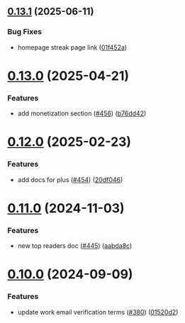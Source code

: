 ## [0.13.1](https://github.com/dailydotdev/docs/compare/v0.13.0...v0.13.1) (2025-06-11)


### Bug Fixes

* homepage streak page link ([01f452a](https://github.com/dailydotdev/docs/commit/01f452a0fb4542bd58ffe5b1014f8e7beb70d9b6))



# [0.13.0](https://github.com/dailydotdev/docs/compare/v0.12.0...v0.13.0) (2025-04-21)


### Features

* add monetization section ([#456](https://github.com/dailydotdev/docs/issues/456)) ([b76dd42](https://github.com/dailydotdev/docs/commit/b76dd42d9a5f3bbf6f48736371d81b1a279ebd32))



# [0.12.0](https://github.com/dailydotdev/docs/compare/v0.11.0...v0.12.0) (2025-02-23)


### Features

* add docs for plus ([#454](https://github.com/dailydotdev/docs/issues/454)) ([20df046](https://github.com/dailydotdev/docs/commit/20df046cae314c80b7d34d3b15aad15023c20755))



# [0.11.0](https://github.com/dailydotdev/docs/compare/v0.10.0...v0.11.0) (2024-11-03)


### Features

* new top readers doc ([#445](https://github.com/dailydotdev/docs/issues/445)) ([aabda8c](https://github.com/dailydotdev/docs/commit/aabda8cd92fe5ec8c29dd2536dd59a74cf801337))



# [0.10.0](https://github.com/dailydotdev/docs/compare/v0.9.0...v0.10.0) (2024-09-09)


### Features

* update work email verification terms ([#380](https://github.com/dailydotdev/docs/issues/380)) ([01520d2](https://github.com/dailydotdev/docs/commit/01520d22a7608200adc3d086bbd4357482f3452b))



